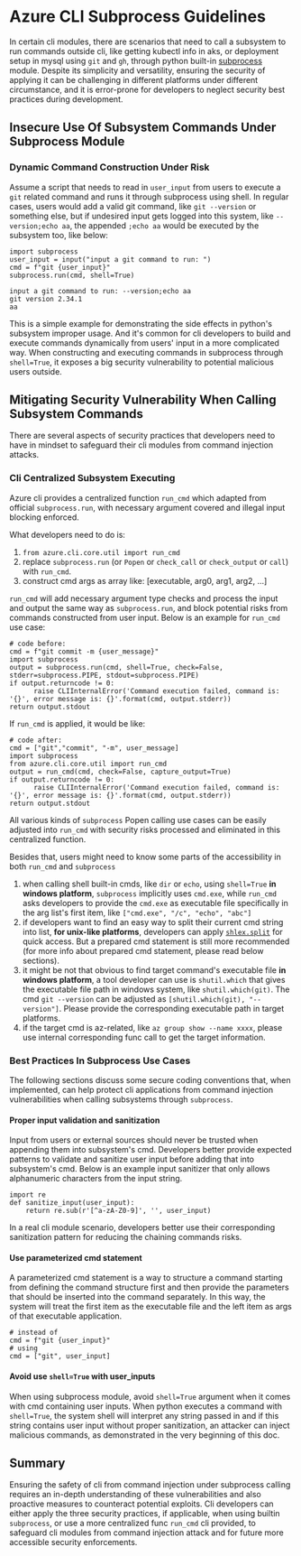 # Azure CLI Subprocess Guidelines

In certain cli modules, there are scenarios that need to call a subsystem to run commands outside cli, like getting kubectl info in aks, or deployment setup in mysql using `git` and `gh`, through python built-in [subprocess](https://docs.python.org/3/library/subprocess.html) module. Despite its simplicity and versatility, ensuring the security of applying it can be challenging in different platforms under different circumstance, and it is error-prone for developers to neglect security best practices during development.


## Insecure Use Of Subsystem Commands Under Subprocess Module


### Dynamic Command Construction Under Risk

Assume a script that needs to read in `user_input` from users to execute a `git` related command and runs it through subprocess using shell. In regular cases, users would add a valid git command, like `git --version` or something else, but if undesired input gets logged into this system, like `--version;echo aa`, the appended `;echo aa` would be executed by the subsystem too, like below: 

```commandline
import subprocess
user_input = input("input a git command to run: ")
cmd = f"git {user_input}"
subprocess.run(cmd, shell=True)
```

```commandline
input a git command to run: --version;echo aa
git version 2.34.1
aa
```

This is a simple example for demonstrating the side effects in python's subsystem improper usage. And it's common for cli developers to build and execute commands dynamically from users' input in a more complicated way. When constructing and executing commands in subprocess through `shell=True`, it exposes a big security vulnerability to potential malicious users outside. 


## Mitigating Security Vulnerability When Calling Subsystem Commands

There are several aspects of security practices that developers need to have in mindset to safeguard their cli modules from command injection attacks.

### Cli Centralized Subsystem Executing

Azure cli provides a centralized function `run_cmd` which adapted from official `subprocess.run`, with necessary argument covered and illegal input blocking enforced. 

What developers need to do is:
1) `from azure.cli.core.util import run_cmd`
2) replace `subprocess.run` (or `Popen` or `check_call` or `check_output` or `call`) with `run_cmd`.
3) construct cmd args as array like: [executable, arg0, arg1, arg2, ...]

`run_cmd` will add necessary argument type checks and process the input and output the same way as `subprocess.run`, and block potential risks from commands constructed from user input.
Below is an example for `run_cmd` use case:

```commandline
# code before:
cmd = f"git commit -m {user_message}"
import subprocess
output = subprocess.run(cmd, shell=True, check=False, stderr=subprocess.PIPE, stdout=subprocess.PIPE)
if output.returncode != 0:
      raise CLIInternalError('Command execution failed, command is: '{}', error message is: {}'.format(cmd, output.stderr))
return output.stdout
```

If `run_cmd` is applied, it would be like:
```commandline
# code after:
cmd = ["git","commit", "-m", user_message]
import subprocess
from azure.cli.core.util import run_cmd
output = run_cmd(cmd, check=False, capture_output=True)
if output.returncode != 0:
      raise CLIInternalError('Command execution failed, command is: '{}', error message is: {}'.format(cmd, output.stderr))
return output.stdout
```

All various kinds of `subprocess` Popen calling use cases can be easily adjusted into `run_cmd` with security risks processed and eliminated in this centralized function.

Besides that, users might need to know some parts of the accessibility in both `run_cmd` and `subprocess`
1) when calling shell built-in cmds, like `dir` or `echo`, using `shell=True` **in windows platform**, `subprocess` implicitly uses `cmd.exe`, while `run_cmd` asks developers to provide the `cmd.exe` as executable file specifically in the arg list's first item, like `["cmd.exe", "/c", "echo", "abc"]`
2) if developers want to find an easy way to split their current cmd string into list, **for unix-like platforms**, developers can apply [`shlex.split`](https://docs.python.org/3/library/shlex.html#shlex.split) for quick access. But a prepared cmd statement is still more recommended (for more info about prepared cmd statement, please read below sections).
3) it might be not that obvious to find target command's executable file **in windows platform**, a tool developer can use is `shutil.which` that gives the executable file path in windows system, like `shutil.which(git)`. The cmd `git --version` can be adjusted as `[shutil.which(git), "--version"]`. Please provide the corresponding executable path in target platforms.
4) if the target cmd is az-related, like `az group show --name xxxx`, please use internal corresponding func call to get the target information.


### Best Practices In Subprocess Use Cases


The following sections discuss some secure coding conventions that, when implemented, can help protect cli applications from command injection vulnerabilities when calling subsystems through `subprocess`.

#### Proper input validation and sanitization

Input from users or external sources should never be trusted when appending them into subsystem's cmd. Developers better provide expected patterns to validate and sanitize user input before adding that into subsystem's cmd. 
Below is an example input sanitizer that only allows alphanumeric characters from the input string.  

```commandline
import re
def sanitize_input(user_input):
    return re.sub(r'[^a-zA-Z0-9]', '', user_input)
```
In a real cli module scenario, developers better use their corresponding sanitization pattern for reducing the chaining commands risks.

#### Use parameterized cmd statement

A parameterized cmd statement is a way to structure a command starting from defining the command structure first and then provide the parameters that should be inserted into the command separately. 
In this way, the system will treat the first item as the executable file and the left item as args of that executable application.
```
# instead of
cmd = f"git {user_input}"
# using 
cmd = ["git", user_input]
```

#### Avoid use `shell=True` with user_inputs

When using subprocess module, avoid `shell=True` argument when it comes with cmd containing user inputs. When python executes a command with `shell=True`, the system shell will interpret any string passed in and if this string contains user input without proper sanitization, an attacker can inject malicious commands, as demonstrated in the very beginning of this doc.


## Summary
Ensuring the safety of cli from command injection under subprocess calling requires an in-depth understanding of these vulnerabilities and also proactive measures to counteract potential exploits. Cli developers can either apply the three security practices, if applicable, when using builtin `subprocess`, or use a more centralized func `run_cmd` cli provided, to safeguard cli modules from command injection attack and for future more accessible security enforcements.

